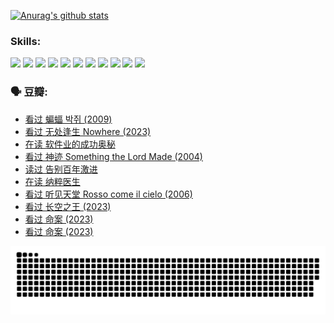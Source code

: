
[![Anurag's github stats](https://github-readme-stats.vercel.app/api?username=w940853815)](https://github.com/anuraghazra/github-readme-stats)

### Skills:

<code><img height="32" src="https://cdn.jsdelivr.net/npm/simple-icons@v5/icons/python.svg"></code>
<code><img height="32" src="https://cdn.jsdelivr.net/npm/simple-icons@v5/icons/javascript.svg"></code>
<code><img height="32" src="https://cdn.jsdelivr.net/npm/simple-icons@v5/icons/django.svg"></code>
<code><img height="32" src="https://cdn.jsdelivr.net/npm/simple-icons@v5/icons/flask.svg"></code>
<code><img height="32" src="https://cdn.jsdelivr.net/npm/simple-icons@v5/icons/vuetify.svg"></code>
<code><img height="32" src="https://cdn.jsdelivr.net/npm/simple-icons@v5/icons/git.svg"></code>
<code><img height="32" src="https://cdn.jsdelivr.net/npm/simple-icons@v5/icons/docker.svg"></code>
<code><img height="32" src="https://cdn.jsdelivr.net/npm/simple-icons@v5/icons/postgresql.svg"></code>
<code><img height="32" src="https://cdn.jsdelivr.net/npm/simple-icons@v5/icons/elasticsearch.svg"></code>
<code><img height="32" src="https://cdn.jsdelivr.net/npm/simple-icons@v5/icons/macos.svg"></code>
<code><img height="32" src="https://cdn.jsdelivr.net/npm/simple-icons@v5/icons/linux.svg"></code>

### 🗣 豆瓣:

<!-- DOUBAN-ACTIVITIES:START -->
- [看过 蝙蝠 박쥐‎ (2009)](https://www.douban.com/people/136069238/status/4422787315/?_i=99208074)
- [看过 无处逢生 Nowhere‎ (2023)](https://www.douban.com/people/136069238/status/4416454713/?_i=99208074)
- [在读 软件业的成功奥秘](https://www.douban.com/people/136069238/status/4414815312/?_i=99208074)
- [看过 神迹 Something the Lord Made‎ (2004)](https://www.douban.com/people/136069238/status/4409691983/?_i=99208074)
- [读过 告别百年激进](https://www.douban.com/people/136069238/status/4406414036/?_i=99208074)
- [在读 纳粹医生](https://www.douban.com/people/136069238/status/4406413750/?_i=99208074)
- [看过 听见天堂 Rosso come il cielo‎ (2006)](https://www.douban.com/people/136069238/status/4401902014/?_i=99208074)
- [看过 长空之王‎ (2023)](https://www.douban.com/people/136069238/status/4397459053/?_i=99208074)
- [看过 命案‎ (2023)](https://www.douban.com/people/136069238/status/4395718336/?_i=99208074)
- [看过 命案‎ (2023)](https://www.douban.com/people/136069238/status/4395718257/?_i=99208074)
<!-- DOUBAN-ACTIVITIES:END -->


![Snake animation](https://raw.githubusercontent.com/w940853815/w940853815/output/github-contribution-grid-snake.svg)

<!--
**w940853815/w940853815** is a ✨ _special_ ✨ repository because its `README.md` (this file) appears on your GitHub profile.

Here are some ideas to get you started:

- 🔭 I’m currently working on ...
- 🌱 I’m currently learning ...
- 👯 I’m looking to collaborate on ...
- 🤔 I’m looking for help with ...
- 💬 Ask me about ...
- 📫 How to reach me: ...
- 😄 Pronouns: ...
- ⚡ Fun fact: ...
-->
